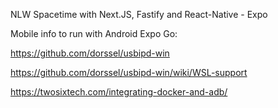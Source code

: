 NLW Spacetime with Next.JS, Fastify and React-Native - Expo


Mobile info to run with Android Expo Go:

https://github.com/dorssel/usbipd-win

https://github.com/dorssel/usbipd-win/wiki/WSL-support

https://twosixtech.com/integrating-docker-and-adb/